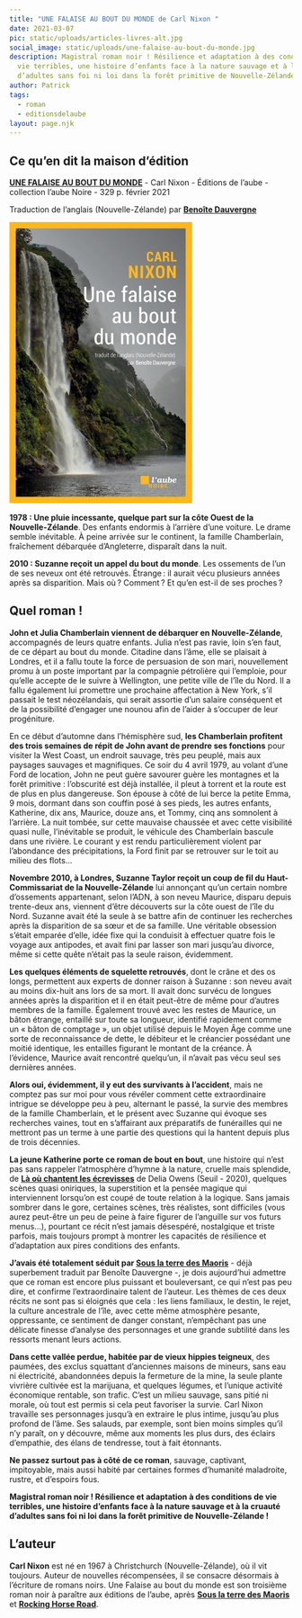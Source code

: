 ```yaml
---
title: "UNE FALAISE AU BOUT DU MONDE de Carl Nixon "
date: 2021-03-07
pic: static/uploads/articles-livres-alt.jpg
social_image: static/uploads/une-falaise-au-bout-du-monde.jpg
description: Magistral roman noir ! Résilience et adaptation à des conditions de
  vie terribles, une histoire d’enfants face à la nature sauvage et à la cruauté
  d’adultes sans foi ni loi dans la forêt primitive de Nouvelle-Zélande !
author: Patrick
tags:
  - roman
  - editionsdelaube
layout: page.njk
---
```

## Ce qu’en dit la maison d’édition

**[UNE FALAISE AU BOUT DU MONDE](http://editionsdelaube.fr/catalogue_de_livres/une-falaise-au-bout-du-monde/)** - Carl Nixon - Éditions de l’aube - collection l’aube Noire - 329 p. février 2021


Traduction de l’anglais (Nouvelle-Zélande) par **[Benoîte Dauvergne](http://editionsdelaube.fr/auteurs/benoite-dauvergne/)**

![Une falaise abrupte avec une cataracte se jetant dans l'océan, entourée d'une montagne couverte de foret](static/uploads/une-falaise-au-bout-du-monde.jpg "Une falaise au bout du monde")

**1978 : Une pluie incessante, quelque part sur la côte Ouest de la Nouvelle-Zélande**. Des enfants endormis à l’arrière d’une voiture. Le drame semble inévitable. À peine arrivée sur le continent, la famille Chamberlain, fraîchement débarquée d’Angleterre, disparaît dans la nuit.

**2010 : Suzanne reçoit un appel du bout du monde**. Les ossements de l’un de ses neveux ont été retrouvés. Étrange : il aurait vécu plusieurs années après sa disparition. Mais où ? Comment ? Et qu’en est-il de ses proches ?

## Quel roman !

**John et Julia Chamberlain viennent de débarquer en Nouvelle-Zélande**, accompagnés de leurs quatre enfants. Julia n’est pas ravie, loin s’en faut, de ce départ au bout du monde. Citadine dans l’âme, elle se plaisait à Londres, et il a fallu toute la force de persuasion de son mari, nouvellement promu à un poste important par la compagnie pétrolière qui l’emploie, pour qu’elle accepte de le suivre à Wellington, une petite ville de l’île du Nord. Il a fallu également lui promettre une prochaine affectation à New York, s’il passait le test néozélandais, qui serait assortie d’un salaire conséquent et de la possibilité d’engager une nounou afin de l’aider à s’occuper de leur progéniture.

En ce début d’automne dans l’hémisphère sud, **les Chamberlain profitent des trois semaines de répit de John avant de prendre ses fonctions** pour visiter la West Coast, un endroit sauvage, très peu peuplé, mais aux paysages sauvages et magnifiques. Ce soir du 4 avril 1979, au volant d’une Ford de location, John ne peut guère savourer guère les montagnes et la forêt primitive : l’obscurité est déjà installée, il pleut à torrent et la route est de plus en plus dangereuse. Son épouse à côté de lui berce la petite Emma, 9 mois, dormant dans son couffin posé à ses pieds, les autres enfants, Katherine, dix ans, Maurice, douze ans, et Tommy, cinq ans somnolent à l’arrière. La nuit tombée, sur cette mauvaise chaussée et avec cette visibilité quasi nulle, l’inévitable se produit, le véhicule des Chamberlain bascule dans une rivière. Le courant y est rendu particulièrement violent par l’abondance des précipitations, la Ford finit par se retrouver sur le toit au milieu des flots...

**Novembre 2010, à Londres, Suzanne Taylor reçoit un coup de fil du Haut-Commissariat de la Nouvelle-Zélande** lui annonçant qu’un certain nombre d’ossements appartenant, selon l’ADN, à son neveu Maurice, disparu depuis trente-deux ans, viennent d’être découverts sur la côte ouest de l’île du Nord. Suzanne avait été la seule à se battre afin de continuer les recherches après la disparition de sa sœur et de sa famille. Une véritable obsession s’était emparée d’elle, idée fixe qui la conduisit à effectuer quatre fois le voyage aux antipodes, et avait fini par lasser son mari jusqu’au divorce, même si cette quête n’était pas la seule raison, évidemment.

**Les quelques éléments de squelette retrouvés**, dont le crâne et des os longs, permettent aux experts de donner raison à Suzanne : son neveu avait au moins dix-huit ans lors de sa mort. Il avait donc survécu de longues années après la disparition et il en était peut-être de même pour d’autres membres de la famille. Également trouvé avec les restes de Maurice, un bâton étrange, entaillé sur toute sa longueur, identifié rapidement comme un « bâton de comptage », un objet utilisé depuis le Moyen Âge comme une sorte de reconnaissance de dette, le débiteur et le créancier possédant une moitié identique, les entailles figurant le montant de la créance. À l’évidence, Maurice avait rencontré quelqu’un, il n’avait pas vécu seul ses dernières années.

**Alors oui, évidemment, il y eut des survivants à l’accident**, mais ne comptez pas sur moi pour vous révéler comment cette extraordinaire intrigue se développe peu à peu, alternant le passé, la survie des membres de la famille Chamberlain, et le présent avec Suzanne qui évoque ses recherches vaines, tout en s’affairant aux préparatifs de funérailles qui ne mettront pas un terme à une partie des questions qui la hantent depuis plus de trois décennies. 

**La jeune Katherine porte ce roman de bout en bout**, une histoire qui n’est pas sans rappeler l’atmosphère d’hymne à la nature, cruelle mais splendide, de **[Là où chantent les écrevisses](https://www.seuil.com/ouvrage/la-ou-chantent-les-ecrevisses-delia-owens/9782021412864)** de Delia Owens (Seuil - 2020), quelques scènes quasi oniriques, la superstition et la pensée magique qui interviennent lorsqu’on est coupé de toute relation à la logique. Sans jamais sombrer dans le gore, certaines scènes, très réalistes, sont difficiles (vous aurez peut-être un peu de peine à faire figurer de l’anguille sur vos futurs menus...), pourtant ce récit n’est jamais désespéré, nostalgique et triste parfois, mais toujours prompt à montrer les capacités de résilience et d’adaptation aux pires conditions des enfants.

**J’avais été totalement séduit par [Sous la terre des Maoris](http://editionsdelaube.fr/catalogue_de_livres/sous-la-terre-des-maoris/)** - déjà superbement traduit par Benoîte Dauvergne -, je dois aujourd’hui admettre que ce roman est encore plus puissant et bouleversant, ce qui n’est pas peu dire, et confirme l’extraordinaire talent de l’auteur. Les thèmes de ces deux récits ne sont pas si éloignés que cela : les liens familiaux, le destin, le rejet, la culture ancestrale de l’île, avec cette même atmosphère pesante, oppressante, ce sentiment de danger constant, n’empêchant pas une délicate finesse d’analyse des personnages et une grande subtilité dans les ressorts menant leurs actions.

**Dans cette vallée perdue, habitée par de vieux hippies teigneux**, des paumées, des exclus squattant d’anciennes maisons de mineurs, sans eau ni électricité, abandonnées depuis la fermeture de la mine, la seule plante vivrière cultivée est la marijuana, et quelques légumes, et l’unique activité économique rentable, son trafic. C’est un milieu sauvage, sans pitié ni morale, où tout est permis si cela peut favoriser la survie. Carl Nixon travaille ses personnages jusqu’à en extraire le plus intime, jusqu’au plus profond de l’âme. Ses salauds, par exemple, sont bien moins simples qu’il n’y paraît, on y découvre, même aux moments les plus durs, des éclairs d’empathie, des élans de tendresse, tout à fait étonnants. 

**Ne passez surtout pas à côté de ce roman**, sauvage, captivant, impitoyable, mais aussi habité par certaines formes d’humanité maladroite, rustre, et d’espoirs fous. 

**Magistral roman noir ! Résilience et adaptation à des conditions de vie terribles, une histoire d’enfants face à la nature sauvage et à la cruauté d’adultes sans foi ni loi dans la forêt primitive de Nouvelle-Zélande !**

## L’auteur

**Carl Nixon** est né en 1967 à Christchurch (Nouvelle-Zélande), où il vit toujours. Auteur de nouvelles récompensées, il se consacre désormais à l’écriture de romans noirs. Une Falaise au bout du monde est son troisième roman noir à paraître aux éditions de l’aube, après **[Sous la terre des Maoris](http://editionsdelaube.fr/catalogue_de_livres/sous-la-terre-des-maoris/)** et **[Rocking Horse Road](http://editionsdelaube.fr/catalogue_de_livres/rocking-horse-road/)**.